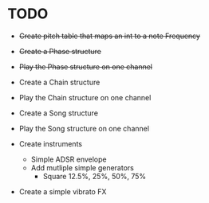 # TODO

* ~~Create pitch table that maps an int to a note Frequency~~
* ~~Create a Phase structure~~
* ~~Play the Phase structure on one channel~~
* Create a Chain structure
* Play the Chain structure on one channel
* Create a Song structure
* Play the Song structure on one channel

* Create instruments
	* Simple ADSR envelope
	* Add mutliple simple generators
		* Square 12.5%, 25%, 50%, 75%

* Create a simple vibrato FX